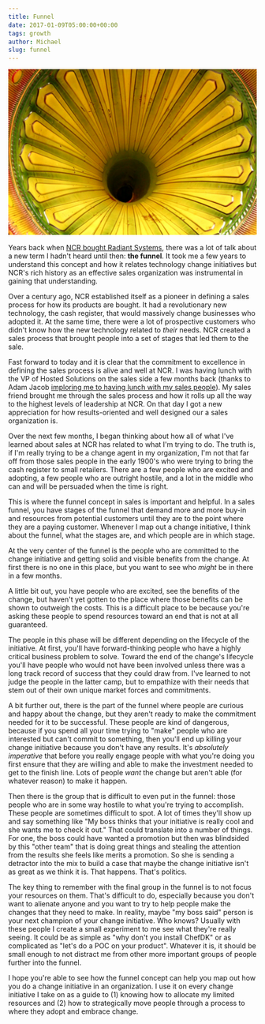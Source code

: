 ```yaml
---
title: Funnel
date: 2017-01-09T05:00:00+00:00
tags: growth
author: Michael
slug: funnel
---
```

<div class="full-width">
  <img src="/images/feature-funnel.jpg" alt="Funnel" />
</div>

Years back when [NCR bought Radiant Systems](https://www.ncr.com/news/newsroom/news-releases/hospitality/ncr-completes-acquisition-of-radiant-systems), there was a lot of talk about a new term I hadn't heard until then: **the funnel**. It took me a few years to understand this concept and how it relates technology change initiatives but NCR's rich history as an effective sales organization was instrumental in gaining that understanding.

Over a century ago, NCR established itself as a pioneer in defining a sales process for how its products are bought. It had a revolutionary new technology, the cash register, that would massively change businesses who adopted it. At the same time, there were a lot of prospective customers who didn't know how the new technology related to _their_ needs. NCR created a sales process that brought people into a set of stages that led them to the sale. 

Fast forward to today and it is clear that the commitment to excellence in defining the sales process is alive and well at NCR. I was having lunch with the VP of Hosted Solutions on the sales side a few months back (thanks to Adam Jacob [imploring me to having lunch with my sales people](https://youtu.be/_DEToXsgrPc?t=2041)). My sales friend brought me through the sales process and how it rolls up all the way to the highest levels of leadership at NCR. On that day I got a new appreciation for how results-oriented and well designed our a sales organization is.

Over the next few months, I began thinking about how all of what I've learned about sales at NCR has related to what I'm trying to do. The truth is, if I'm really trying to be a change agent in my organization, I'm not that far off from those sales people in the early 1900's who were trying to bring the cash register to small retailers. There are a few people who are excited and adopting, a few people who are outright hostile, and a lot in the middle who can and will be persuaded when the time is right.

This is where the funnel concept in sales is important and helpful. In a sales funnel, you have stages of the funnel that demand more and more buy-in and resources from potential customers until they are to the point where they are a paying customer. Whenever I map out a change initiative, I think about the funnel, what the stages are, and which people are in which stage.

At the very center of the funnel is the people who are committed to the change initiative and getting solid and visible benefits from the change. At first there is no one in this place, but you want to see who _might_ be in there in a few months.

A little bit out, you have people who are excited, see the benefits of the change, but haven't yet gotten to the place where those benefits can be shown to outweigh the costs. This is a difficult place to be because you're asking these people to spend resources toward an end that is not at all guaranteed.

The people in this phase will be different depending on the lifecycle of the initiative. At first, you'll have forward-thinking people who have a highly critical business problem to solve. Toward the end of the change's lifecycle you'll have people who would not have been involved unless there was a long track record of success that they could draw from. I've learned to not judge the people in the latter camp, but to empathize with their needs that stem out of their own unique market forces and commitments.

A bit further out, there is the part of the funnel where people are curious and happy about the change, but they aren't ready to make the commitment needed for it to be successful. These people are kind of dangerous, because if you spend all your time trying to "make" people who are interested but can't commit to something, then you'll end up killing your change initiative because you don't have any results. It's *absolutely imperative* that before you really engage people with what you're doing you first ensure that they are willing and able to make the investment needed to get to the finish line. Lots of people _want_ the change but aren't able (for whatever reason) to make it happen.

Then there is the group that is difficult to even put in the funnel: those people who are in some way hostile to what you're trying to accomplish. These people are sometimes difficult to spot. A lot of times they'll show up and say something like "My boss thinks that your initiative is really cool and she wants me to check it out." That could translate into a number of things. For one, the boss could have wanted a promotion but then was blindsided by this "other team" that is doing great things and stealing the attention from the results she feels like merits a promotion. So she is sending a detractor into the mix to build a case that maybe the change initiative isn't as great as we think it is. That happens. That's politics.

The key thing to remember with the final group in the funnel is to not focus your resources on them. That's difficult to do, especially because you don't want to alienate anyone and you want to try to help people make the changes that they need to make. In reality, maybe "my boss said" person is your next champion of your change initiative. Who knows? Usually with these people I create a small experiment to me see what they're really seeing. It could be as simple as "why don't you install ChefDK" or as complicated as "let's do a POC on your product". Whatever it is, it should be small enough to not distract me from other more important groups of people further into the funnel.

I hope you're able to see how the funnel concept can help you map out how you do a change initiative in an organization. I use it on every change initiative I take on as a guide to (1) knowing how to allocate my limited resources and (2) how to strategically move people through a process to where they adopt and embrace change.  
